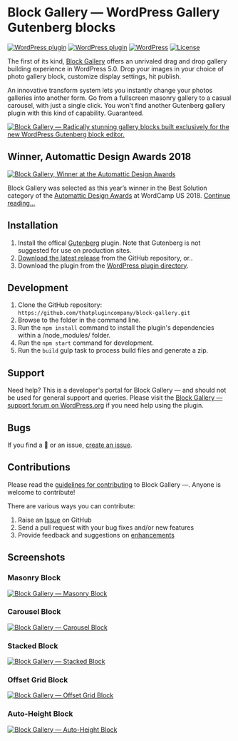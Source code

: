 # Block Gallery — WordPress Gallery Gutenberg blocks

[![WordPress plugin](https://img.shields.io/wordpress/plugin/dt/block-gallery.svg?style=flat)](https://wordpress.org/plugins/block-gallery/) [![WordPress plugin](https://img.shields.io/wordpress/plugin/v/block-gallery.svg?style=flat)](https://wordpress.org/plugins/block-gallery/) [![WordPress](https://img.shields.io/wordpress/v/block-gallery.svg?style=flat)]() [![License](https://img.shields.io/badge/license-GPL--3.0%2B-red.svg)](https://github.com/thatplugincompany/block-gallery/blob/master/license.txt)

The first of its kind, [Block Gallery](https://wpblockgallery.com/) offers an unrivaled drag and drop gallery building experience in WordPress 5.0. Drop your images in your choice of photo gallery block, customize display settings, hit publish.

An innovative transform system lets you instantly change your photos galleries into another form. Go from a fullscreen masonry gallery to a casual carousel, with just a single click. You won’t find another Gutenberg gallery plugin with this kind of capability. Guaranteed.

[![Block Gallery — Radically stunning gallery blocks built exclusively for the new WordPress Gutenberg block editor. ](https://user-images.githubusercontent.com/1813435/49888455-0d8a5680-fe0d-11e8-80c3-0f8765f7de9d.jpg)](https://wpblockgallery.com?utm_medium=block-gallery-github&utm_source=readme&utm_campaign=readme&utm_content=banner)

## Winner, Automattic Design Awards 2018 ##
[![Block Gallery, Winner at the Automattic Design Awards](https://user-images.githubusercontent.com/1813435/49888484-1a0eaf00-fe0d-11e8-9237-cd9d6f7716ae.jpg)](https://richtabor.com/block-gallery-automattic-design-awards/?utm_medium=block-gallery-github&utm_source=readme&utm_campaign=readme&utm_content=design-awards-banner)

Block Gallery was selected as this year’s winner in the Best Solution category of the [Automattic Design Awards](https://automatticdesignaward.blog/2018/12/08/the-winners/) at WordCamp US 2018. [Continue reading...](https://richtabor.com/block-gallery-automattic-design-awards/)

## Installation ##
1. Install the offical [Gutenberg](https://wordpress.org/plugins/gutenberg/) plugin. Note that Gutenberg is not suggested for use on production sites.
2. [Download the latest release](https://github.com/thatplugincompany/block-gallery/releases) from the GitHub repository, or..
3. Download the plugin from the [WordPress plugin directory](https://wordpress.org/plugins/block-gallery/).

## Development ##
1. Clone the GitHub repository: `https://github.com/thatplugincompany/block-gallery.git`
2. Browse to the folder in the command line.
3. Run the `npm install` command to install the plugin's dependencies within a /node_modules/ folder.
4. Run the `npm start` command for development.
5. Run the `build` gulp task to process build files and generate a zip.

## Support ##
Need help? This is a developer's portal for Block Gallery — and should not be used for general support and queries. Please visit the [Block Gallery — support forum on WordPress.org](https://wordpress.org/support/plugin/block-gallery) if you need help using the plugin.

## Bugs ##
If you find a 🐞 or an issue, [create an issue](https://github.com/thatplugincompany/block-gallery/issues/new).

## Contributions ##
Please read the [guidelines for contributing](https://github.com/thatplugincompany/block-gallery/blob/master/CONTRIBUTING.md) to Block Gallery —. Anyone is welcome to contribute!

There are various ways you can contribute:

1. Raise an [Issue](https://github.com/thatplugincompany/block-gallery/issues/new) on GitHub
2. Send a pull request with your bug fixes and/or new features
3. Provide feedback and suggestions on [enhancements](https://github.com/thatplugincompany/block-gallery/issues?direction=desc&labels=Enhancement&page=1&sort=created&state=open)

## Screenshots

### Masonry Block
[![Block Gallery — Masonry Block](https://user-images.githubusercontent.com/1813435/48589254-c80b6400-e908-11e8-8ab7-1217cb0b6cba.jpg)](https://wpblockgallery.com?utm_medium=block-gallery-github&utm_source=readme&utm_campaign=readme&utm_content=masonry-screenshot)

### Carousel Block
[![Block Gallery — Carousel Block](https://user-images.githubusercontent.com/1813435/48589270-d5285300-e908-11e8-80a9-8f4c977830a7.jpg)](https://wpblockgallery.com?utm_medium=block-gallery-github&utm_source=readme&utm_campaign=readme&utm_content=carousel-screenshot)

### Stacked Block
[![Block Gallery — Stacked Block](https://user-images.githubusercontent.com/1813435/48589301-f2f5b800-e908-11e8-968e-1b2b27db3d15.jpg)](https://wpblockgallery.com?utm_medium=block-gallery-github&utm_source=readme&utm_campaign=readme&utm_content=stacked-screenshot)

### Offset Grid Block
[![Block Gallery — Offset Grid Block](https://user-images.githubusercontent.com/1813435/48589317-03a62e00-e909-11e8-920c-0a28ba2ee945.jpg)](https://wpblockgallery.com?utm_medium=block-gallery-github&utm_source=readme&utm_campaign=readme&utm_content=offset-screenshot)

### Auto-Height Block
[![Block Gallery — Auto-Height Block](https://user-images.githubusercontent.com/1813435/48589341-17ea2b00-e909-11e8-92bd-e2e2c00a81b1.jpg)](https://wpblockgallery.com?utm_medium=block-gallery-github&utm_source=readme&utm_campaign=readme&utm_content=autoheight-screenshot)
